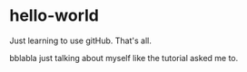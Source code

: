 # hello-world
Just learning to use gitHub. That's all.

bblabla just talking about myself like the tutorial asked me to.
